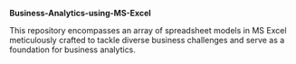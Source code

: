 **Business-Analytics-using-MS-Excel**

This repository encompasses an array of spreadsheet models in MS Excel meticulously crafted to tackle diverse business challenges and serve as a foundation for business analytics.
